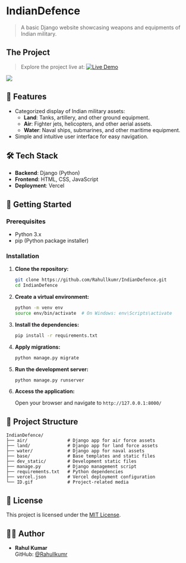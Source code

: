 # IndianDefence 

> A basic Django website showcasing weapons and equipments of Indian military. 

## The Project 
> Explore the project live at: [![Live Demo](https://img.shields.io/badge/Live-Demo-brightgreen)](https://indian-defence.vercel.app/)

![](https://github.com/Rahullkumr/IndianDefence/blob/main/ID.gif)

## 📌 Features

- Categorized display of Indian military assets:
  - **Land**: Tanks, artillery, and other ground equipment.
  - **Air**: Fighter jets, helicopters, and other aerial assets.
  - **Water**: Naval ships, submarines, and other maritime equipment.
- Simple and intuitive user interface for easy navigation.

## 🛠️ Tech Stack

- **Backend**: Django (Python)
- **Frontend**: HTML, CSS, JavaScript
- **Deployment**: Vercel

## 🚀 Getting Started

### Prerequisites

- Python 3.x
- pip (Python package installer)

### Installation

1. **Clone the repository:**

   ```bash
   git clone https://github.com/Rahullkumr/IndianDefence.git
   cd IndianDefence
   ```

2. **Create a virtual environment:**

   ```bash
   python -m venv env
   source env/bin/activate  # On Windows: env\Scripts\activate
   ```

3. **Install the dependencies:**

   ```bash
   pip install -r requirements.txt
   ```

4. **Apply migrations:**

   ```bash
   python manage.py migrate
   ```

5. **Run the development server:**

   ```bash
   python manage.py runserver
   ```

6. **Access the application:**

   Open your browser and navigate to `http://127.0.0.1:8000/`

## 📁 Project Structure

```
IndianDefence/
├── air/               # Django app for air force assets
├── land/              # Django app for land force assets
├── water/             # Django app for naval assets
├── base/              # Base templates and static files
├── dev_static/        # Development static files
├── manage.py          # Django management script
├── requirements.txt   # Python dependencies
├── vercel.json        # Vercel deployment configuration
└── ID.gif             # Project-related media
```

## 📄 License

This project is licensed under the [MIT License](LICENSE).

## 🙋‍♂️ Author

- **Rahul Kumar**  
  GitHub: [@Rahullkumr](https://github.com/Rahullkumr)
